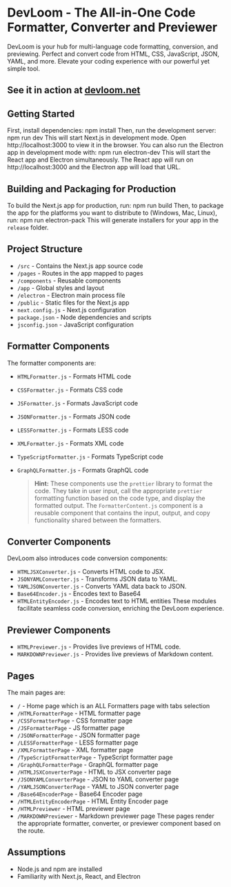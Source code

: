# DevLoom - The All-in-One Code Formatter, Converter and Previewer

DevLoom is your hub for multi-language code formatting, conversion, and previewing. Perfect and convert code from HTML, CSS, JavaScript, JSON, YAML, and more. Elevate your coding experience with our powerful yet simple tool.

## See it in action at [devloom.net](https://devloom.net)

## Getting Started

First, install dependencies:
npm install
Then, run the development server:
npm run dev
This will start Next.js in development mode. Open http://localhost:3000 to view it in the browser.
You can also run the Electron app in development mode with:
npm run electron-dev
This will start the React app and Electron simultaneously. The React app will run on http://localhost:3000 and the Electron app will load that URL.

## Building and Packaging for Production

To build the Next.js app for production, run:
npm run build
Then, to package the app for the platforms you want to distribute to (Windows, Mac, Linux), run:
npm run electron-pack
This will generate installers for your app in the `release` folder.

## Project Structure

- `/src` - Contains the Next.js app source code
- `/pages` - Routes in the app mapped to pages
- `/components` - Reusable components
- `/app` - Global styles and layout
- `/electron` - Electron main process file
- `/public` - Static files for the Next.js app
- `next.config.js` - Next.js configuration
- `package.json` - Node dependencies and scripts
- `jsconfig.json` - JavaScript configuration

## Formatter Components

The formatter components are:

- `HTMLFormatter.js` - Formats HTML code
- `CSSFormatter.js` - Formats CSS code
- `JSFormatter.js` - Formats JavaScript code
- `JSONFormatter.js` - Formats JSON code
- `LESSFormatter.js` - Formats LESS code
- `XMLFormatter.js` - Formats XML code
- `TypeScriptFormatter.js` - Formats TypeScript code
- `GraphQLFormatter.js` - Formats GraphQL code

  > **Hint:** These components use the `prettier` library to format the code. They take in user input, call the appropriate `prettier` formatting function based on the code type, and display the formatted output. The `FormatterContent.js` component is a reusable component that contains the input, output, and copy functionality shared between the formatters.

## Converter Components

DevLoom also introduces code conversion components:

- `HTMLJSXConverter.js` - Converts HTML code to JSX.
- `JSONYAMLConverter.js` - Transforms JSON data to YAML.
- `YAMLJSONConverter.js` - Converts YAML data back to JSON.
- `Base64Encoder.js` - Encodes text to Base64
- `HTMLEntityEncoder.js` - Encodes text to HTML entities
  These modules facilitate seamless code conversion, enriching the DevLoom experience.

## Previewer Components

- `HTMLPreviewer.js` - Provides live previews of HTML code.
- `MARKDOWNPreviewer.js` - Provides live previews of Markdown content.

## Pages

The main pages are:

- `/` - Home page which is an ALL Formatters page with tabs selection
- `/HTMLFormatterPage` - HTML formatter page
- `/CSSFormatterPage` - CSS formatter page
- `/JSFormatterPage` - JS formatter page
- `/JSONFormatterPage` - JSON formatter page
- `/LESSFormatterPage` - LESS formatter page
- `/XMLFormatterPage` - XML formatter page
- `/TypeScriptFormatterPage` - TypeScript formatter page
- `/GraphQLFormatterPage` - GraphQL formatter page
- `/HTMLJSXConverterPage` - HTML to JSX converter page
- `/JSONYAMLConverterPage` - JSON to YAML converter page
- `/YAMLJSONConverterPage` - YAML to JSON converter page
- `/Base64EncoderPage` - Base64 Encoder page
- `/HTMLEntityEncoderPage` - HTML Entity Encoder page
- `/HTMLPreviewer` - HTML previewer page
- `/MARKDOWNPreviewer` - Markdown previewer page
  These pages render the appropriate formatter, converter, or previewer component based on the route.

## Assumptions

- Node.js and npm are installed
- Familiarity with Next.js, React, and Electron
